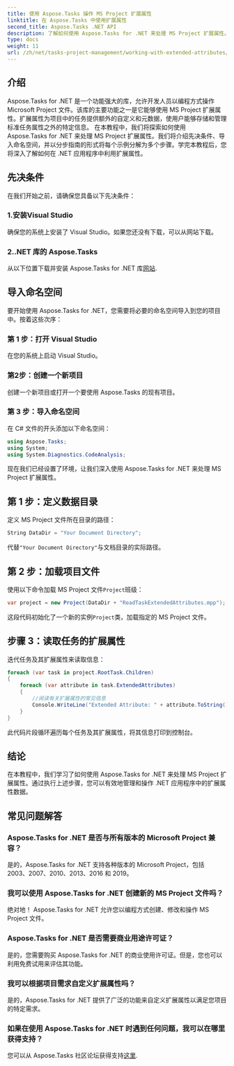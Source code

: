 ```yaml
---
title: 使用 Aspose.Tasks 操作 MS Project 扩展属性
linktitle: 在 Aspose.Tasks 中使用扩展属性
second_title: Aspose.Tasks .NET API
description: 了解如何使用 Aspose.Tasks for .NET 来处理 MS Project 扩展属性。以编程方式轻松操作任务数据。
type: docs
weight: 11
url: /zh/net/tasks-project-management/working-with-extended-attributes/
---
```

## 介绍
Aspose.Tasks for .NET 是一个功能强大的库，允许开发人员以编程方式操作 Microsoft Project 文件。该库的主要功能之一是它能够使用 MS Project 扩展属性。扩展属性为项目中的任务提供额外的自定义和元数据，使用户能够存储和管理标准任务属性之外的特定信息。
在本教程中，我们将探索如何使用 Aspose.Tasks for .NET 来处理 MS Project 扩展属性。我们将介绍先决条件、导入命名空间，并以分步指南的形式将每个示例分解为多个步骤。学完本教程后，您将深入了解如何在 .NET 应用程序中利用扩展属性。
## 先决条件
在我们开始之前，请确保您具备以下先决条件：
### 1.安装Visual Studio
确保您的系统上安装了 Visual Studio。如果您还没有下载，可以从网站下载。
### 2..NET 库的 Aspose.Tasks
从以下位置下载并安装 Aspose.Tasks for .NET 库[网站](https://releases.aspose.com/tasks/net/).

## 导入命名空间
要开始使用 Aspose.Tasks for .NET，您需要将必要的命名空间导入到您的项目中。按着这些次序：
### 第 1 步：打开 Visual Studio
在您的系统上启动 Visual Studio。
### 第2步：创建一个新项目
创建一个新项目或打开一个要使用 Aspose.Tasks 的现有项目。
### 第 3 步：导入命名空间
在 C# 文件的开头添加以下命名空间：
```csharp
using Aspose.Tasks;
using System;
using System.Diagnostics.CodeAnalysis;

```

现在我们已经设置了环境，让我们深入使用 Aspose.Tasks for .NET 来处理 MS Project 扩展属性。
## 第 1 步：定义数据目录
定义 MS Project 文件所在目录的路径：
```csharp
String DataDir = "Your Document Directory";
```
代替`"Your Document Directory"`与文档目录的实际路径。
## 第 2 步：加载项目文件
使用以下命令加载 MS Project 文件`Project`班级：
```csharp
var project = new Project(DataDir + "ReadTaskExtendedAttributes.mpp");
```
这段代码初始化了一个新的实例`Project`类，加载指定的 MS Project 文件。
## 步骤 3：读取任务的扩展属性
迭代任务及其扩展属性来读取信息：
```csharp
foreach (var task in project.RootTask.Children)
{
    foreach (var attribute in task.ExtendedAttributes)
    {
        //阅读有关扩展属性的常见信息
        Console.WriteLine("Extended Attribute: " + attribute.ToString());
    }
}
```
此代码片段循环遍历每个任务及其扩展属性，将其信息打印到控制台。

## 结论
在本教程中，我们学习了如何使用 Aspose.Tasks for .NET 来处理 MS Project 扩展属性。通过执行上述步骤，您可以有效地管理和操作 .NET 应用程序中的扩展属性数据。
## 常见问题解答
### Aspose.Tasks for .NET 是否与所有版本的 Microsoft Project 兼容？
是的，Aspose.Tasks for .NET 支持各种版本的 Microsoft Project，包括 2003、2007、2010、2013、2016 和 2019。
### 我可以使用 Aspose.Tasks for .NET 创建新的 MS Project 文件吗？
绝对地！ Aspose.Tasks for .NET 允许您以编程方式创建、修改和操作 MS Project 文件。
### Aspose.Tasks for .NET 是否需要商业用途许可证？
是的，您需要购买 Aspose.Tasks for .NET 的商业使用许可证。但是，您也可以利用免费试用来评估其功能。
### 我可以根据项目需求自定义扩展属性吗？
是的，Aspose.Tasks for .NET 提供了广泛的功能来自定义扩展属性以满足您项目的特定需求。
### 如果在使用 Aspose.Tasks for .NET 时遇到任何问题，我可以在哪里获得支持？
您可以从 Aspose.Tasks 社区论坛获得支持[这里](https://forum.aspose.com/c/tasks/15).